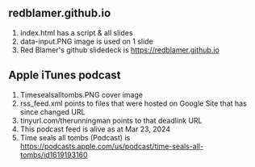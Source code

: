 ## redblamer.github.io
1. index.html has a script & all slides
2. data-input.PNG image is used on 1 slide
3. Red Blamer's github slidedeck is https://redblamer.github.io

## Apple iTunes podcast
1. Timesealsalltombs.PNG cover image
2. rss_feed.xml points to files that were hosted on Google Site that has since changed URL
3. tinyurl.com/therunningman points to that deadlink URL
4. This podcast feed is alive as at Mar 23, 2024
5. Time seals all tombs (Podcast) is https://podcasts.apple.com/us/podcast/time-seals-all-tombs/id1619193160
